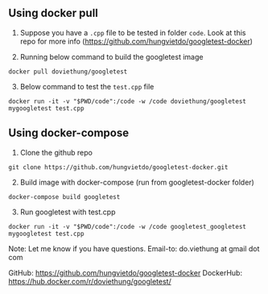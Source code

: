 ## Using docker pull

1. Suppose you have a `.cpp` file to be tested in folder `code`. Look at this repo for more info (https://github.com/hungvietdo/googletest-docker)

2. Running below command to build the googletest image

`docker pull doviethung/googletest`

3. Below command to test the `test.cpp` file

`docker run -it -v "$PWD/code":/code -w /code doviethung/googletest mygoogletest test.cpp`

## Using docker-compose

1. Clone the github repo

`git clone https://github.com/hungvietdo/googletest-docker.git`

2. Build image with docker-compose (run from googletest-docker folder)

`docker-compose build googletest`

3. Run googletest with test.cpp

`docker run -it -v "$PWD/code":/code -w /code googletest_googletest mygoogletest test.cpp`

Note: Let me know if you have questions. Email-to: do.viethung at gmail dot com

GitHub: https://github.com/hungvietdo/googletest-docker
DockerHub: https://hub.docker.com/r/doviethung/googletest/
